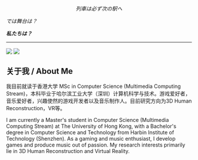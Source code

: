 <p align="center"><i>列車は必ず次の駅へ</i></p>

*では舞台は？*

***私たちは？***

___
<a href="https://space.bilibili.com/20233752" target="_blank"><img  align=center src="https://img.shields.io/badge/Bilibili-千秋千秋千秋千-%23ff00f9?style=for-the-badge"/></a> <a href="https://music.163.com/#/artist?id=32874710" target="_blank"><img  align=center src="https://img.shields.io/badge/网易云音乐-GL1STENING-%23e60026?style=for-the-badge"/></a>

## 关于我 / About Me

我目前就读于香港大学 MSc in Computer Science (Multimedia Computing Stream)，本科毕业于哈尔滨工业大学（深圳）计算机科学与技术。游戏爱好者，音乐爱好者，兴趣使然的游戏开发者以及音乐制作人。目前研究方向为3D Human Reconstruction，VR等。

I am currently a Master's student in Computer Science (Multimedia Computing Stream) at The University of Hong Kong, with a Bachelor's degree in Computer Science and Technology from Harbin Institute of Technology (Shenzhen). As a gaming and music enthusiast, I develop games and produce music out of passion. My research interests primarily lie in 3D Human Reconstruction and Virtual Reality.